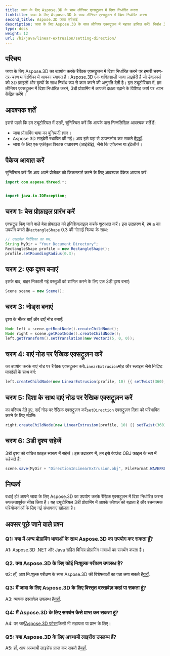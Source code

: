 ```yaml
---
title: जावा के लिए Aspose.3D के साथ लीनियर एक्सट्रूज़न में दिशा निर्धारित करना
linktitle: जावा के लिए Aspose.3D के साथ लीनियर एक्सट्रूज़न में दिशा निर्धारित करना
second_title: Aspose.3D जावा एपीआई
description: जावा के लिए Aspose.3D के साथ लीनियर एक्सट्रूज़न में महारत हासिल करें! निर्बाध 3डी प्रोग्रामिंग के लिए हमारे गाइड का पालन करें। मनोरम अनुभव के लिए अभी डाउनलोड करें।
type: docs
weight: 12
url: /hi/java/linear-extrusion/setting-direction/
---
```

## परिचय

जावा के लिए Aspose.3D का उपयोग करके रैखिक एक्सट्रूज़न में दिशा निर्धारित करने पर हमारी चरण-दर-चरण मार्गदर्शिका में आपका स्वागत है। Aspose.3D एक शक्तिशाली जावा लाइब्रेरी है जो डेवलपर्स को 3D फ़ाइलों और दृश्यों के साथ निर्बाध रूप से काम करने की अनुमति देती है। इस ट्यूटोरियल में, हम लीनियर एक्सट्रूज़न में दिशा निर्धारित करने, 3डी प्रोग्रामिंग में आपकी दक्षता बढ़ाने के विशिष्ट कार्य पर ध्यान केंद्रित करेंगे।

## आवश्यक शर्तें

इससे पहले कि हम ट्यूटोरियल में उतरें, सुनिश्चित करें कि आपके पास निम्नलिखित आवश्यक शर्तें हैं:

- जावा प्रोग्रामिंग भाषा का बुनियादी ज्ञान।
-  Aspose.3D लाइब्रेरी स्थापित की गई। आप इसे यहां से डाउनलोड कर सकते हैं[यहाँ](https://releases.aspose.com/3d/java/).
- जावा के लिए एक एकीकृत विकास वातावरण (आईडीई), जैसे कि एक्लिप्स या इंटेलीजे।

## पैकेज आयात करें

सुनिश्चित करें कि आप अपने प्रोजेक्ट को किकस्टार्ट करने के लिए आवश्यक पैकेज आयात करें:

```java
import com.aspose.threed.*;


import java.io.IOException;
```

## चरण 1: बेस प्रोफ़ाइल प्रारंभ करें

 एक्सट्रूड किए जाने वाले बेस प्रोफाइल को इनिशियलाइज़ करके शुरुआत करें। इस उदाहरण में, हम a का उपयोग करते हैं`RectangleShape` 0.3 की गोलाई त्रिज्या के साथ:

```java
// दस्तावेज़ निर्देशिका का पथ.
String MyDir = "Your Document Directory";
RectangleShape profile = new RectangleShape();
profile.setRoundingRadius(0.3);
```

## चरण 2: एक दृश्य बनाएं

इसके बाद, बाहर निकाली गई वस्तुओं को शामिल करने के लिए एक 3डी दृश्य बनाएं:

```java
Scene scene = new Scene();
```

## चरण 3: नोड्स बनाएं

दृश्य के भीतर बाएँ और दाएँ नोड बनाएँ:

```java
Node left = scene.getRootNode().createChildNode();
Node right = scene.getRootNode().createChildNode();
left.getTransform().setTranslation(new Vector3(5, 0, 0));
```

## चरण 4: बाएं नोड पर रैखिक एक्सट्रूज़न करें

 का उपयोग करके बाएं नोड पर रैखिक एक्सट्रूज़न करें`LinearExtrusion`मोड़ और स्लाइस जैसे निर्दिष्ट मापदंडों के साथ वर्ग:

```java
left.createChildNode(new LinearExtrusion(profile, 10) {{ setTwist(360); setSlices(100); }});
```

## चरण 5: दिशा के साथ दाएं नोड पर रैखिक एक्सट्रूज़न करें

 का परिचय देते हुए, दाएँ नोड पर रैखिक एक्सट्रूज़न करें`setDirection` एक्सट्रूज़न दिशा को परिभाषित करने के लिए संपत्ति:

```java
right.createChildNode(new LinearExtrusion(profile, 10) {{ setTwist(360); setSlices(100); setDirection(new Vector3(0.3, 0.2, 1));}});
```

## चरण 6: 3डी दृश्य सहेजें

3डी दृश्य को वांछित फ़ाइल स्वरूप में सहेजें। इस उदाहरण में, हम इसे वेवफ्रंट OBJ फ़ाइल के रूप में सहेजते हैं:

```java
scene.save(MyDir + "DirectionInLinearExtrusion.obj", FileFormat.WAVEFRONTOBJ);
```

## निष्कर्ष

बधाई हो! आपने जावा के लिए Aspose.3D का उपयोग करके रैखिक एक्सट्रूज़न में दिशा निर्धारित करना सफलतापूर्वक सीख लिया है। यह ट्यूटोरियल 3डी प्रोग्रामिंग में आपके कौशल को बढ़ाता है और रचनात्मक परियोजनाओं के लिए नई संभावनाएं खोलता है।

## अक्सर पूछे जाने वाले प्रश्न

### Q1: क्या मैं अन्य प्रोग्रामिंग भाषाओं के साथ Aspose.3D का उपयोग कर सकता हूँ?

A1: Aspose.3D .NET और Java सहित विभिन्न प्रोग्रामिंग भाषाओं का समर्थन करता है।

### Q2. क्या Aspose.3D के लिए कोई निःशुल्क परीक्षण उपलब्ध है?

 उ2: हाँ, आप नि:शुल्क परीक्षण के साथ Aspose.3D की विशेषताओं का पता लगा सकते हैं[यहाँ](https://releases.aspose.com/).

### Q3: मैं जावा के लिए Aspose.3D के लिए विस्तृत दस्तावेज़ कहां पा सकता हूं?

 A3: व्यापक दस्तावेज़ उपलब्ध है[यहाँ](https://reference.aspose.com/3d/java/).

### Q4: मैं Aspose.3D के लिए समर्थन कैसे प्राप्त कर सकता हूं?

 A4: पर जाएँ[Aspose.3D फोरम](https://forum.aspose.com/c/3d/18)किसी भी सहायता या प्रश्न के लिए।

### Q5: क्या Aspose.3D के लिए अस्थायी लाइसेंस उपलब्ध हैं?

 A5: हाँ, आप अस्थायी लाइसेंस प्राप्त कर सकते हैं[यहाँ](https://purchase.aspose.com/temporary-license/).